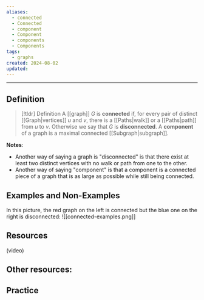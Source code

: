 ```yaml
---
aliases:
  - connected
  - Connected
  - component
  - Component
  - components
  - Components
tags:
  - graphs
created: 2024-08-02
updated:
---
```

---
## Definition 

> [!tldr] Definition
> A [[graph]] $G$ is **connected** if, for every pair of distinct [[Graph|vertices]] $u$ and $v$, there is a [[Paths|walk]] or a [[Paths|path]] from $u$ to $v$. Otherwise we say that $G$ is **disconnected**. A **component** of a graph is a maximal connected [[Subgraph|subgraph]]. 

**Notes**: 
- Another way of saying a graph is "disconnected" is that there exist at least two distinct vertices with no walk or path from one to the other. 
- Another way of saying "component" is that a component is a connected piece of a graph that is as large as possible while still being connected. 
## Examples and Non-Examples

In this picture, the red graph on the left is connected but the blue one on the right is disconnected: 
![[connected-examples.png]]


## Resources 

(video)

Other resources: 
- 

## Practice 
